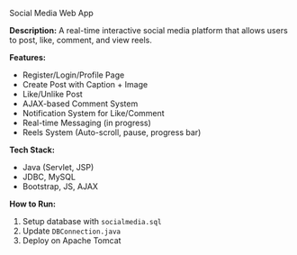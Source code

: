  Social Media Web App

**Description:**
A real-time interactive social media platform that allows users to post, like, comment, and view reels.

**Features:**

* Register/Login/Profile Page
* Create Post with Caption + Image
* Like/Unlike Post
* AJAX-based Comment System
* Notification System for Like/Comment
* Real-time Messaging (in progress)
* Reels System (Auto-scroll, pause, progress bar)

**Tech Stack:**

* Java (Servlet, JSP)
* JDBC, MySQL
* Bootstrap, JS, AJAX

**How to Run:**

1. Setup database with `socialmedia.sql`
2. Update `DBConnection.java`
3. Deploy on Apache Tomcat
